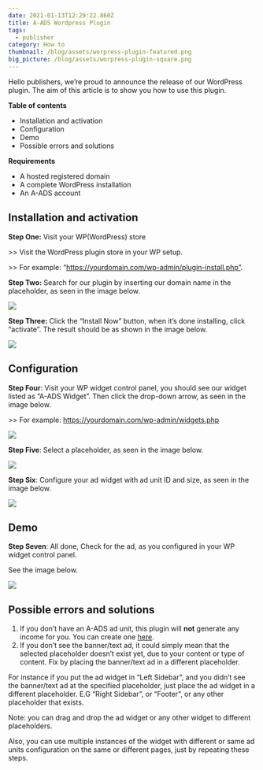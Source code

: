 ```yaml
---
date: 2021-01-13T12:29:22.860Z
title: A-ADS Wordpress Plugin
tags:
  - publisher
category: How to
thumbnail: /blog/assets/worpress-plugin-featured.png
big_picture: /blog/assets/worpress-plugin-square.png
---
```

Hello publishers, we’re proud to announce the release of our WordPress plugin. The aim of this article is to show you how to use this plugin.

**Table of contents**

* Installation and activation
* Configuration
* Demo
* Possible errors and solutions

**Requirements**

* A hosted registered domain
* A complete WordPress installation
* An A-ADS account

## Installation and activation

**Step One:** Visit your WP(WordPress) store

\>> Visit the WordPress plugin store in your WP setup.

\>> For example: “https://yourdomain.com/wp-admin/plugin-install.php”.

**Step Two:** Search for our plugin by inserting our domain name in the placeholder, as seen in the image below.

![](/blog/assets/worpress-plugin-1.png)

**Step Three:** Click the “Install Now” button, when it’s done installing, click “activate”. The result should be as shown in the image below.

![](/blog/assets/worpress-plugin-2.png)

## Configuration

**Step Four**: Visit your WP widget control panel, you should see our widget listed as “A-ADS Widget”. Then click the drop-down arrow, as seen in the image below.

\>> For example: https://yourdomain.com/wp-admin/widgets.php

![](/blog/assets/worpress-plugin-3.png)

**Step Five**: Select a placeholder, as seen in the image below.

![](/blog/assets/worpress-plugin-4.png)

**Step Six**: Configure your ad widget with ad unit ID and size, as seen in the image below.

![](/blog/assets/worpress-plugin-5.png)

## Demo

**Step Seven**: All done, Check for the ad, as you configured in your WP widget control panel.

See the image below.

![](/blog/assets/worpress-plugin-6.jpg)

## Possible errors and solutions

1. If you don’t have an A-ADS ad unit, this plugin will **not** generate any income for you. You can create one [here](https://a-ads.com/ad_units/new).
2. If you don’t see the banner/text ad, it could simply mean that the selected placeholder doesn’t exist yet, due to your content or type of content. Fix by placing the banner/text ad in a different placeholder.

For instance if you put the ad widget in “Left Sidebar”, and you didn’t see the banner/text ad at the specified placeholder, just place the ad widget in a different placeholder. E.G “Right Sidebar”, or “Footer”, or any other placeholder that exists.

Note: you can drag and drop the ad widget or any other widget to different placeholders.

Also, you can use multiple instances of the widget with different or same ad units configuration on the same or different pages, just by repeating these steps.
